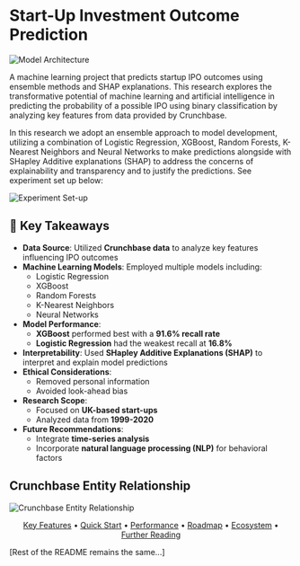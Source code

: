 # Start-Up Investment Outcome Prediction

![Model Architecture](https://raw.githubusercontent.com/ol-s-cloud/Start-Up-Investment-Outcome-Prediction/main/docs/images/model_architecture.svg)

A machine learning project that predicts startup IPO outcomes using ensemble methods and SHAP explanations. This research explores the transformative potential of machine learning and artificial intelligence in predicting the probability of a possible IPO using binary classification by analyzing key features from data provided by Crunchbase.

In this research we adopt an ensemble approach to model development, utilizing a combination of Logistic Regression, XGBoost, Random Forests, K-Nearest Neighbors and Neural Networks to make predictions alongside with SHapley Additive explanations (SHAP) to address the concerns of explainability and transparency and to justify the predictions. See experiment set up below:

![Experiment Set-up](https://raw.githubusercontent.com/ol-s-cloud/Start-Up-Investment-Outcome-Prediction/main/Files/experiment-set-up.png)

## 🎯 Key Takeaways

- **Data Source**: Utilized **Crunchbase data** to analyze key features influencing IPO outcomes
- **Machine Learning Models**: Employed multiple models including:
  * Logistic Regression
  * XGBoost
  * Random Forests
  * K-Nearest Neighbors
  * Neural Networks
- **Model Performance**: 
  * **XGBoost** performed best with a **91.6% recall rate**
  * **Logistic Regression** had the weakest recall at **16.8%**
- **Interpretability**: Used **SHapley Additive Explanations (SHAP)** to interpret and explain model predictions
- **Ethical Considerations**: 
  * Removed personal information
  * Avoided look-ahead bias
- **Research Scope**: 
  * Focused on **UK-based start-ups**
  * Analyzed data from **1999-2020**
- **Future Recommendations**: 
  * Integrate **time-series analysis**
  * Incorporate **natural language processing (NLP)** for behavioral factors

## Crunchbase Entity Relationship
![Crunchbase Entity Relationship](https://raw.githubusercontent.com/ol-s-cloud/Start-Up-Investment-Outcome-Prediction/main/Files/crunchbase%20entity%20relationship.png)

<p align="center">
<a href="#-key-features">Key Features</a> •
<a href="#-quick-start">Quick Start</a> •
<a href="#-model-performance">Performance</a> •
<a href="#-research-roadmap">Roadmap</a> •
<a href="#-ecosystem">Ecosystem</a> •
<a href="#-further-reading">Further Reading</a>
</p>

[Rest of the README remains the same...]